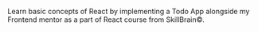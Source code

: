 Learn basic concepts of React by implementing a Todo App alongside my Frontend mentor as a part of React course from SkillBrain©.
